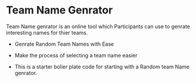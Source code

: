 # Team Name Genrator

Team Name genrator is an online tool which Participants can use to genrate interesting names for thier teams.
- Genrate Random Team Names with Ease
- Make the process of selecting a team name easier

- This is a starter bolier plate code for starting with a Random team Name genrator.
